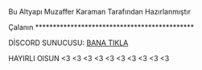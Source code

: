 Bu Altyapı Muzaffer Karaman Tarafından Hazırlanmıştır







Çalanın *********************************************











DİSCORD SUNUCUSU: [BANA TIKLA](https://discord.gg/codemakare)










HAYIRLI OlSUN <3 <3 <3 <3 <3 <3 <3 <3 <3 <3
